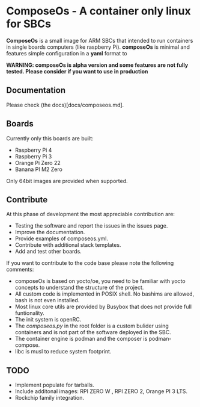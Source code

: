 # ComposeOs - A container only linux for SBCs


**ComposeOs** is a small image for ARM SBCs that intended to run containers in single boards computers (like raspberry Pi). **composeOs** is minimal and features simple configuration in a **yaml** format to 

**WARNING: composeOs is alpha version and some features are not fully tested. Please consider if you want to use in production**


## Documentation

Please check (the docs)[docs/composeos.md].

## Boards

Currently only this boards are built:

- Raspberry Pi 4
- Raspberry Pi 3
- Orange Pi Zero 22
- Banana PI M2 Zero

Only 64bit images are provided when supported.


## Contribute

At this phase of development the most appreciable contribution are:

- Testing the software and report the issues in the issues page.
- Improve the documentation.
- Provide examples of composeos.yml.
- Contribute with additional stack templates.
- Add and test other boards.


If you want to contribute to the code base please note the following comments:

- composeOs is based on yocto/oe, you need to be familiar with yocto concepts to understand the structure of the project.
- All custom code is implemented in POSIX shell. No bashims are allowed, bash is not even installed.
- Most linux core utils are provided by Busybox that does not provide full funtionality.
- The init system is openRC.
- The _composeos.py_ in the root folder is a custom bulider using containers and is not part of the software deployed in the SBC.
- The container engine is podman and the composer is podman-compose.
- libc is musl to reduce system footprint.

## TODO

- Implement populate for tarballs.
- Include additonal images: RPI ZERO W ,  RPI ZERO 2, Orange PI 3 LTS.
- Rockchip family integration.





















